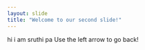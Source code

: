 ```yaml
---
layout: slide
title: "Welcome to our second slide!"
---
```

hi i am sruthi pa
Use the left arrow to go back!
